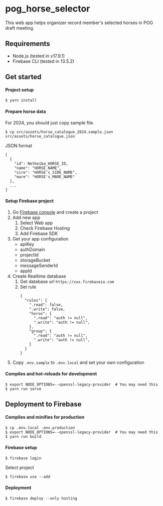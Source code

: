 # pog_horse_selector

This web app helps organizer record member's selected horses in POG draft meeting.

## Requirements

- Node.js (tested in v17.9.1)
- Firebase CLI (tested in 13.5.2)

## Get started

#### Project setup
```
$ yarn install
```

#### Prepare horse data

For 2024, you should just copy sample file.
```
$ cp src/assets/horse_catalogue_2024.sample.json src/assets/horse_catalogue.json
```

JSON format
```
[
  {
    "id": Netkeiba_HORSE_ID,
    "name": "HORSE_NAME",
    "sire": "HORSE's_SIRE_NAME",
    "mare": "HORSE's_MARE_NAME"
  },
  ...
]
```

#### Setup Firebase project

1. Go  [Firebase console](https://console.firebase.google.com/) and create a project
1. Add new app
    1. Select Web app
    1. Check Firebase Hosting
    1. Add Firebase SDK
1. Get your app configuration
    - apiKey
    - authDomain
    - projectId
    - storageBucket
    - messageSenderId
    - appId
1. Create Realtime database
    1. Get database url `https://xxx.firebaseio.com`
    1. Set rule
        ```
        {
          "rules": {
            ".read": false,
            ".write": false,
            "horse": {
              ".read": "auth != null",
              ".write": "auth != null",
            },
            "group": {
              ".read": "auth != null",
              ".write": "auth != null",
            } 
          }
        }
        ```
1. Copy `.env.sample` to `.ėnv.local` and set your own configuration

#### Compiles and hot-reloads for development
```
$ export NODE_OPTIONS=--openssl-legacy-provider  # You may need this
$ yarn run serve
```

## Deployment to Firebase

#### Compiles and minifies for production

```
$ cp .env.local .env.production
$ export NODE_OPTIONS=--openssl-legacy-provider  # You may need this
$ yarn run build
```

#### Firebase setup
```
$ firebase login
```

Select project
```
$ firebase use --add
```

#### Deployment
```
$ firebase deploy --only hosting
```

